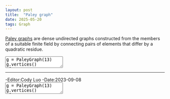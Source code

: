 ```yaml
---
layout: post
title:  "Paley graph"
date: 2025-05-20
tags: Graph
---
```


<p><a href="https://en.wikipedia.org/wiki/Paley_graph" target="_blank">Paley graphs</a> are dense undirected graphs constructed from the members of a suitable finite field by connecting pairs of elements that differ by a quadratic residue. </p>
<div class="sage">
<script type="text/x-sage">
def PaleyGraph(q):
    K.<a> = GF(q)
    return Graph([K, lambda i,j: i != j and (i-j).is_square()])
g=PaleyGraph(13)
show(g.plot(layout='circular'))
</script>
</div>
<div class="code">
<textarea>
g = PaleyGraph(13)
g.vertices()
#[0, 1, 2, 3, 4, 5, 6, 7, 8, 9, 10, 11, 12]
g.is_vertex_transitive()
#True
g.degree_sequence()
#[6, 6, 6, 6, 6, 6, 6, 6, 6, 6, 6, 6, 6]

g.spectrum()
"""[6, 1.302775637731995?, 1.302775637731995?, 1.302775637731995?,
1.302775637731995?, 1.302775637731995?, 1.302775637731995?,
-2.302775637731995?, -2.302775637731995?, -2.302775637731995?,
-2.302775637731995?, -2.302775637731995?, -2.302775637731995?]
"""
G = g.automorphism_group()
G.cardinality() 
from sage.graphs.independent_sets import IndependentSets
I = IndependentSets(g)
list(I)
</textarea>
</div>
<hr/>
<div class="footer border-top border-gray-light mt-5 pt-3 text-right text-gray">
    -Editor:Cody Luo -Date:2023-09-08 
</div>
<div class="sage">
<script type="text/x-sage">
def PaleyGraph(q):
    K.<a> = GF(q)
    return Graph([K, lambda i,j: i != j and (i-j).is_square()])
g=PaleyGraph(13)
show(g.plot(layout='circular'))
</script>
</div>
<div class="code">
<textarea>
g = PaleyGraph(13)
g.vertices()
#[0, 1, 2, 3, 4, 5, 6, 7, 8, 9, 10, 11, 12]
g.is_vertex_transitive()
#True
g.degree_sequence()
#[6, 6, 6, 6, 6, 6, 6, 6, 6, 6, 6, 6, 6]

g.spectrum()
"""[6, 1.302775637731995?, 1.302775637731995?, 1.302775637731995?,
1.302775637731995?, 1.302775637731995?, 1.302775637731995?,
-2.302775637731995?, -2.302775637731995?, -2.302775637731995?,
-2.302775637731995?, -2.302775637731995?, -2.302775637731995?]
"""
G = g.automorphism_group()
G.cardinality() 
from sage.graphs.independent_sets import IndependentSets
I = IndependentSets(g)
list(I)
</textarea>
</div>